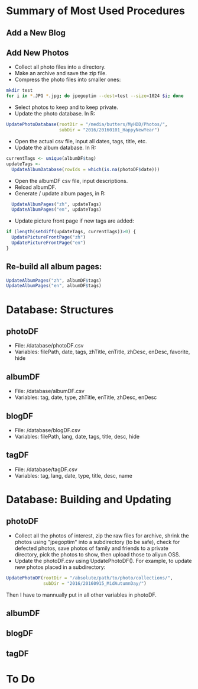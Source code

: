 # Summary of Most Used Procedures
## Add a New Blog

## Add New Photos
  * Collect all photo files into a directory.
  * Make an archive and save the zip file.
  * Compress the photo files into smaller ones:
```bash
mkdir test
for i in *.JPG *.jpg; do jpegoptim --dest=test --size=1024 $i; done
```
  * Select photos to keep and to keep private.
  * Update the photo database. In R:
```R
UpdatePhotoDatabase(rootDir = "/media/butters/MyHDD/Photos/",
                    subDir = "2016/20160101_HappyNewYear")
```
  * Open the actual csv file, input all dates, tags, title, etc.
  * Update the album database. In R:
```R
currentTags <- unique(albumDF$tag)
updateTags <-
  UpdateAlbumDatabase(rowIds = which(is.na(photoDF$date)))
```
  * Open the albumDF csv file, input descriptions.
  * Reload albumDF.
  * Generate / update album pages, in R:
```R
  UpdateAlbumPages("zh", updateTags)
  UpdateAlbumPages("en", updateTags)
```
  * Update picture front page if new tags are added:
```R
if (length(setdiff(updateTags, currentTags))>0) {
  UpdatePictureFrontPage("zh")
  UpdatePictureFrontPage("en")
}
```

## Re-build all album pages:
```R
UpdateAlbumPages("zh", albumDF$tags)
UpdateAlbumPages("en", albumDF$tags)
```


# Database: Structures
## photoDF
  * File: /database/photoDF.csv
  * Variables: filePath, date, tags, zhTitle, enTitle,
               zhDesc, enDesc, favorite, hide

## albumDF
  * File: /database/albumDF.csv
  * Variables: tag, date, type, zhTitle, enTitle, zhDesc, enDesc

## blogDF
  * File: /database/blogDF.csv
  * Variables: filePath, lang, date, tags, title, desc, hide

## tagDF
  * File: /database/tagDF.csv
  * Variables: tag, lang, date, type, title, desc, name

# Database: Building and Updating

## photoDF
* Collect all the photos of interest,
zip the raw files for archive,
shrink the photos using "jpegoptim" into a subdirectory (to be safe),
check for defected photos,
save photos of family and friends to a private directory,
pick the photos to show,
then upload those to aliyun OSS.
* Update the photoDF.csv using UpdatePhotoDF().
For example, to update new photos placed in a subdirectory:
```R
UpdatePhotoDF(rootDir = "/absolute/path/to/photo/collections/",
              subDir = "2016/20160915_MidAutumnDay/")
```
Then I have to mannually put in all other variables in photoDF.

## albumDF
## blogDF
## tagDF


# To Do
